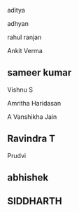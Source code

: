 
aditya

adhyan

rahul ranjan

Ankit Verma

## sameer kumar

Vishnu S

Amritha Haridasan

A Vanshikha Jain

## Ravindra T

Prudvi

## abhishek
## SIDDHARTH
